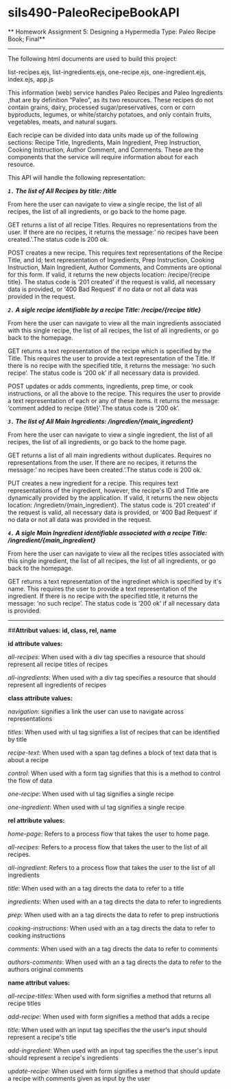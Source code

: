 sils490-PaleoRecipeBookAPI
==========================
**
Homework Assignment 5: Designing a Hypermedia Type: Paleo Recipe Book; Final**

----------
The following html documents are used to build this project:

list-recipes.ejs, list-ingredients.ejs, one-recipe.ejs, one-ingredient.ejs, index.ejs, app.js

This information (web) service handles Paleo Recipes and Paleo Ingredients ,that are by definition “Paleo”, as its two resources. These recipes do not contain grains, dairy, processed sugar/preservatives, corn or corn byproducts, legumes, or white/starchy potatoes, and only contain fruits, vegetables, meats, and natural sugars. 

Each recipe can be divided into data units made up of the following sections: Recipe Title, Ingredients, Main Ingredient, Prep Instruction, Cooking Instruction, Author Comment, and Comments. These are the components that the service will require information about for each resource.

This API will handle the following representation:

***`1.`	The list of All Recipes by title: /title***

From here the user can navigate to view a single recipe, the list of all recipes, the list of all ingredients, or go back to the home page.

GET returns a list of all recipe Titles. Requires no representations from the user. If there are no recipes, it returns the message:’ no recipes have been created.’.The status code is 200 ok. 

POST creates a new recipe. This requires text representations of the Recipe Title, and Id; text representation of Ingredients, Prep Instruction, Cooking Instruction, Main Ingredient, Author Comments, and Comments are optional for this form. If valid, it returns the new objects location: /recipe/{recipe title}. The status code is ‘201 created’ if the request is valid, all necessary data is provided, or ‘400 Bad Request’ if no data or not all data was provided in the request.

***`2.` A sigle recipe identifiable by a recipe Title: /recipe/{recipe title}***

From here the user can navigate to view all the main ingredients associated with this single recipe, the list of all recipes, the list of all ingredients, or go back to the homepage.

GET returns a text representation of the recipe which is specified by the Title. This requires the user to provide a text representation of the Title. If there is no recipe with the specified title, it returns the message: ‘no such recipe’. The status code is ‘200 ok’ if all necessary data is provided.

POST updates or adds comments, ingredients, prep time, or cook instructions, or all the above to the recipe. This requires the user to provide a text representation of each or any of these items. It returns the message: ‘comment added to recipe {title}'.The status code is ‘200 ok’.


***`3.`  The list of All Main Ingredients: /ingredien/{main_ingredient}***

From here the user can navigate to view a single ingredient, the list of all recipes, the list of all ingredients, or go back to the home page.

GET returns a list of all main ingredients without duplicates. Requires no representations from the user. If there are no recipes, it returns the message:’ no recipes have been created.’.The status code is 200 ok. 

PUT creates a new ingredient for a recipe. This requires text representations of the ingredient, however, the recipe's ID and Title are dynamically provided by the application. If valid, it returns the new objects location: /ingredietn/{main_ingredient}. The status code is ‘201 created’ if the request is valid, all necessary data is provided, or ‘400 Bad Request’ if no data or not all data was provided in the request.

***`4.` A sigle Main Ingredient identifiable associated with a recipe Title: /ingredient/{main_ingredient}***

From here the user can navigate to view all the recipes titles associated with this single ingredient, the list of all recipes, the list of all ingredients, or go back to the homepage.

GET returns a text representation of the ingredinet which is specified by it's name. This requires the user to provide a text representation of the ingredient. If there is no recipe with the specified title, it returns the message: ‘no such recipe’. The status code is ‘200 ok’ if all necessary data is provided. 

----------

##**Attribut values: id, class, rel, name**


**id attribute values:**

*all-recipes*: 
When used with a div tag specifies a resource that should represent all recipe titles of recipes

*all-ingredients*:
When used with a div tag specifies a resource that should represent all ingredients of recipes

**class attribute values:**

*navigation*:
signifies a link the user can use to navigate across representations

*titles*:
When used with ul tag signifies a list of recipes that can be identified by title

*recipe-text*:
When used with a span tag defines a block of text data that is about a recipe

*control*:
When used with a form tag signifies that this is a method to control the flow of data

*one-recipe*:
When used with ul tag signifies a single recipe

*one-ingredient*:
When used with ul tag signifies a single recipe

**rel attribute values:**

*home-page*:
Refers to a process flow that takes the user to home page.

*all-recipes*:
Refers to a process flow that takes the user to the list of all recipes.

*all-ingredient*:
Refers to a process flow that takes the user to the list of all ingredients


*title*:
When used with an a tag directs the data to refer to a title

*ingredients*:
When used with an a tag directs the data to refer to ingredients

*prep*:
When used with an a tag directs the data to refer to prep instructions

*cooking-instructions*:
When used with an a tag directs the data to refer to cooking instructions

*comments*:
When used with an a tag directs the data to refer to comments

*authors-comments*:
When used with an a tag directs the data to refer to the authors original comments

**name attribut values:**

*all-recipe-titles*:
When used with form signifies a method that returns all recipe titles

*add-recipe*:
When used with form signifies a method that adds a recipe

*title*:
When used with an input tag specifies the the user's input should represent a recipe's title

*add-ingredient*:
When used with an input tag specifies the the user's input should represent a recipe's ingredients

*update-recipe*:
When used with form signifies a method that should update a recipe with comments given as input by the user
